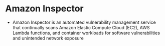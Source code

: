 
# Amazon Inspector
- Amazon Inspector is an automated vulnerability management service that continually scans Amazon Elastic Compute Cloud 
  (EC2), AWS Lambda functions, and container workloads for software vulnerabilities and unintended network exposure